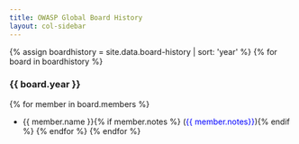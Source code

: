 ```yaml
---
title: OWASP Global Board History
layout: col-sidebar
---
```


{% assign boardhistory = site.data.board-history | sort: 'year' %}
{% for board in boardhistory %}
### {{ board.year }}
{% for member in board.members %}
* {{ member.name }}{% if member.notes %} (<span style='color:blue;'>{{ member.notes}}</span>){% endif %}
{% endfor %}
{% endfor %}
